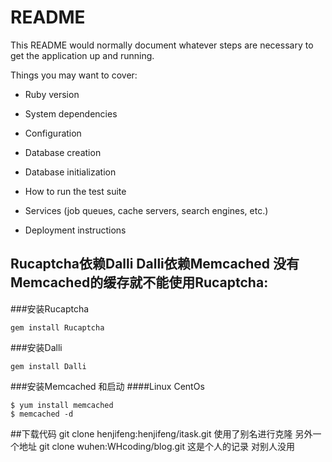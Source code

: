# README

This README would normally document whatever steps are necessary to get the
application up and running.

Things you may want to cover:

* Ruby version

* System dependencies

* Configuration

* Database creation

* Database initialization

* How to run the test suite

* Services (job queues, cache servers, search engines, etc.)

* Deployment instructions

## Rucaptcha依赖Dalli  Dalli依赖Memcached   没有Memcached的缓存就不能使用Rucaptcha:
###安装Rucaptcha
```
gem install Rucaptcha
```
###安装Dalli
```
gem install Dalli
```
###安装Memcached 和启动
####Linux CentOs
```
$ yum install memcached
$ memcached -d
```

##下载代码 git clone  henjifeng:henjifeng/itask.git  使用了别名进行克隆 另外一个地址  git clone  wuhen:WHcoding/blog.git  这是个人的记录 对别人没用

